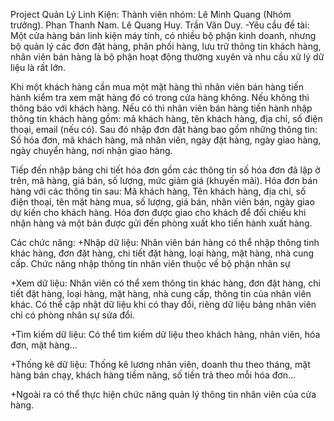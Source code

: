 Project Quản Lý Linh Kiện:
Thành viên nhóm:
Lê Minh Quang (Nhóm trưởng).
Phan Thanh Nam.
Lê Quang Huy.
Trần Văn Duy.
-Yêu cầu đề tài: Một cửa hàng bán linh kiện máy tính, có nhiều bộ phận kinh doanh, nhưng bộ quản lý các đơn đặt hàng, phân phối hàng, lưu trữ thông tin khách hàng, nhân viên bán hàng là bộ phận hoạt động thường xuyên và nhu cầu xử lý dữ liệu là rất lớn.

Khi một khách hàng cần mua một mặt hàng thì nhân viên bán hàng tiến hành kiểm tra xem mặt hàng đó có trong cửa hàng không. Nếu không thì thông báo với khách hàng. Nếu có thì nhân viên bán hàng tiến hành nhập thông tin khách hàng gồm: mã khách hàng, tên khách hàng, địa chỉ, số điện thoại, email (nếu có). Sau đó nhập đơn đặt hàng bao gồm những thông tin: Số hóa đơn, mã khách hàng, mã nhân viên, ngày đặt hàng, ngày giao hàng, ngày chuyển hàng, nơi nhận giao hàng.

Tiếp đến nhập bảng chi tiết hóa đơn gồm các thông tin số hóa đơn đã lập ở trên, mã hàng, giá bán, số lượng, mức giảm giá (khuyến mãi). Hóa đơn bán hàng với các thông tin sau: Mã khách hàng, Tên khách hàng, địa chỉ, số điện thoại, tên mặt hàng mua, số lượng, giá bán, nhân viên bán, ngày giao dự kiến cho khách hàng. Hóa đơn được giao cho khách để đối chiếu khi nhận hàng và một bản được gửi đến phòng xuất kho tiến hành xuất hàng.

Các chức năng:
+Nhập dữ liệu: Nhân viên bán hàng có thể nhập thông tinh khác hàng, đơn đặt hàng, chi tiết đặt hàng, loại hàng, mặt hàng, nhà cung cấp. Chức năng nhập thông tin nhân viên thuộc về bộ phận nhân sự

+Xem dữ liệu: Nhân viên có thể xem thông tin khác hàng, đơn đặt hàng, chi tiết đặt hàng, loại hàng, mặt hàng, nhà cung cấp, thông tin của nhân viên khác. Có thể cập nhật dữ liệu khi có thay đổi, riêng dữ liệu bảng nhân viên chỉ có phòng nhân sự sửa đổi.

+Tìm kiếm dữ liệu: Có thể tìm kiếm dữ liệu theo khách hàng, nhân viên, hóa đơn, mặt hàng…

+Thống kê dữ liệu: Thống kê lương nhân viên, doanh thu theo tháng, mặt hàng bán chạy, khách hàng tiềm năng, số tiền trả theo mỗi hóa đơn…

+Ngoài ra có thể thực hiện chức năng quản lý thông tin nhân viên của cửa hàng.
